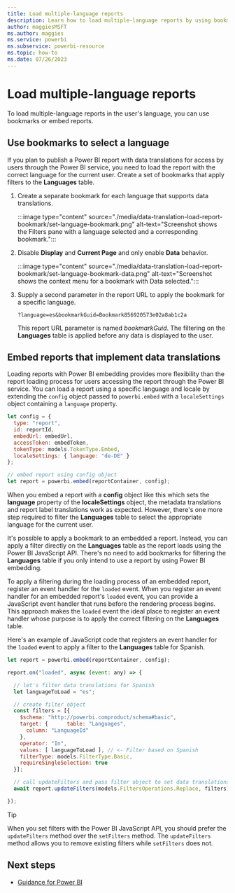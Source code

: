 ```yaml
---
title: Load multiple-language reports
description: Learn how to load multiple-language reports by using bookmarks or embedding reports that implement data translations in Power BI.
author: maggiesMSFT   
ms.author: maggies
ms.service: powerbi
ms.subservice: powerbi-resource
ms.topic: how-to
ms.date: 07/26/2023
---
```

# Load multiple-language reports

To load multiple-language reports in the user's language, you can use bookmarks or embed reports.

## Use bookmarks to select a language

If you plan to publish a Power BI report with data translations for access by users through the Power BI service, you need to load the report with the correct language for the current user. Create a set of bookmarks that apply filters to the **Languages** table.

1. Create a separate bookmark for each language that supports data translations.

   :::image type="content" source="./media/data-translation-load-report-bookmark/set-language-bookmark.png" alt-text="Screenshot shows the Filters pane with a language selected and a corresponding bookmark.":::

1. Disable **Display** and **Current Page** and only enable **Data** behavior.

   :::image type="content" source="./media/data-translation-load-report-bookmark/set-language-bookmark-data.png" alt-text="Screenshot shows the context menu for a bookmark with Data selected.":::

1. Supply  a second parameter in the report URL to apply the bookmark for a specific language.

   ```http
   ?language=es&bookmarkGuid=Bookmark856920573e02a8ab1c2a
   ```

   This report URL parameter is named *bookmarkGuid*. The filtering on the **Languages** table is applied before any data is displayed to the user.

## Embed reports that implement data translations

Loading reports with Power BI embedding provides more flexibility than the report loading process for users accessing the report through the Power BI service. You can load a report using a specific language and locale by extending the `config` object passed to `powerbi.embed` with a `localeSettings` object containing a `language` property.

```javascript
let config = {
  type: "report",
  id: reportId,
  embedUrl: embedUrl,
  accessToken: embedToken,
  tokenType: models.TokenType.Embed,
  localeSettings: { language: "de-DE" }
};

// embed report using config object
let report = powerbi.embed(reportContainer, config);
```

When you embed a report with a **config** object like this which sets the **language** property of the **localeSettings** object, the metadata translations and report label translations work as expected. However, there's one more step required to filter the **Languages** table to select the appropriate language for the current user.

It's possible to apply a bookmark to an embedded a report. Instead, you can apply a filter directly on the **Languages** table as the report loads using the Power BI JavaScript API. There's no need to add bookmarks for filtering the **Languages** table if you only intend to use a report by using Power BI embedding.

To apply a filtering during the loading process of an embedded report, register an event handler for the `loaded` event. When you register an event handler for an embedded report's `loaded` event, you can provide a JavaScript event handler that runs before the rendering process begins. This approach makes the `loaded` event the ideal place to register an event handler whose purpose is to apply the correct filtering on the **Languages** table. 

Here's an example of JavaScript code that registers an event handler for the `loaded` event to apply a filter to the **Languages** table for Spanish.

``` javascript
let report = powerbi.embed(reportContainer, config);

report.on("loaded", async (event: any) => {

  // let's filter data translations for Spanish
  let languageToLoad = "es";

  // create filter object
  const filters = [{
    $schema: "http://powerbi.comproduct/schema#basic",
    target: {      table: "Languages", 
      column: "LanguageId"
    },
    operator: "In",  
    values: [ languageToLoad ], // <- Filter based on Spanish
    filterType: models.FilterType.Basic,
    requireSingleSelection: true
  }];

  // call updateFilters and pass filter object to set data translations to Spanish
  await report.updateFilters(models.FiltersOperations.Replace, filters);

});
```

> [!TIP]
> When you set filters with the Power BI JavaScript API, you should prefer the `updateFilters` method over the `setFilters` method. The `updateFilters` method allows you to remove existing filters while `setFilters` does not.

## Next steps

- [Guidance for Power BI](overview.md)
